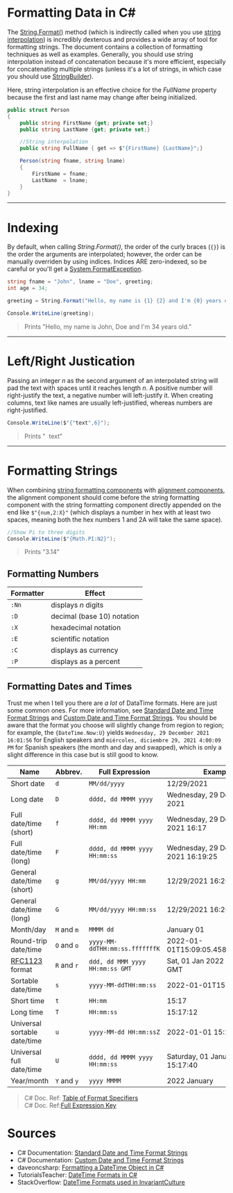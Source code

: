 # Formatting Data in C#
The [String.Format()](https://docs.microsoft.com/en-us/dotnet/api/system.string.format?view=net-6.0) method (which is indirectly called when you use [string interpolation](https://docs.microsoft.com/en-us/dotnet/csharp/language-reference/tokens/interpolated)) is incredibly dexterous and provides a wide array of tool for formatting strings.
The document contains a collection of formatting techniques as well as examples. Generally, you should use string interpolation instead of concatenation because it's more
efficient, especially for concatenating multiple strings (unless it's a lot of strings, in which case you should use [StringBuilder](https://docs.microsoft.com/en-us/dotnet/api/system.text.stringbuilder?view=net-6.0)).

Here, string interpolation is an effective choice for the _FullName_ property because the first and last name may change after being initialized.
```C#
public struct Person
{
    public string FirstName {get; private set;}
    public string LastName {get; private set;}

    //String interpolation
    public string FullName { get => $"{FirstName} {LastName}";}

    Person(string fname, string lname)
    {
        FirstName = fname;
        LastName  = lname;
    }
}
```

---

# Indexing
By default, when calling _String.Format()_, the order of the curly braces (`{}`) is the order the  arguments are interpolated; however, the order can be manually overriden
by using indices. Indices ARE zero-indexed, so be careful or you'll get a [System.FormatException](https://docs.microsoft.com/en-us/dotnet/api/system.formatexception?view=net-6.0).

```C#
string fname = "John", lname = "Doe", greeting;
int age = 34;

greeting = String.Format("Hello, my name is {1} {2} and I'm {0} years old.", age, fname, lname);

Console.WriteLine(greeting);
```
> Prints "Hello, my name is John, Doe and I'm 34 years old."

---

# Left/Right Justication
Passing an integer _n_ as the second argument of an interpolated string will pad the text with spaces until it reaches length _n_.
A positive number will right-justify the text, a negative number will left-justify it. When creating columns, text like names are
usually left-justified, whereas numbers are right-justified.

```C#
Console.WriteLine($"{"text",6}");
```
> Prints "&nbsp;&nbsp;text"

---

# Formatting Strings
When combining [string formatting components](https://docs.microsoft.com/en-us/dotnet/standard/base-types/composite-formatting#format-string-component) with [alignment components](https://docs.microsoft.com/en-us/dotnet/standard/base-types/composite-formatting#alignment-component), the alignment component should come before the string
formatting component with the string formatting component directly appended on the end like `$"{num,2:X}"` (which displays a number in hex with at least two spaces, meaning
both the hex numbers 1 and 2A will take the same space).

```C#
//Show Pi to three digits
Console.WriteLine($"{Math.PI:N2}");
```
> Prints "3.14"

## Formatting Numbers
| Formatter | Effect | 
| --------- | ------ |
| `:Nn` | displays _n_ digits 
| `:D` | decimal (base 10) notation ||
| `:X` | hexadecimal notation |
| `:E` | scientific notation |
| `:C` | displays as currency |
| `:P` | displays as a percent |

## Formatting Dates and Times
Trust me when I tell you there are _a lot_ of DataTime formats. Here are just some common ones. For more information, see [Standard Date and Time Format Strings](https://docs.microsoft.com/en-us/dotnet/standard/base-types/standard-date-and-time-format-strings#table-of-format-specifiers) and [Custom Date and Time Format Strings](https://docs.microsoft.com/en-us/dotnet/standard/base-types/custom-date-and-time-format-strings). You should be aware that the format you choose will slightly change from
region to region; for example, the `{DateTime.Now:U}` yields `Wednesday, 29 December 2021 16:01:56` for English speakers and `miércoles, diciembre 29, 2021 4:00:09 PM` 
for Spanish speakers (the month and day and swapped), which is only a slight difference in this case but is still good to know.

| Name | Abbrev. | Full Expression | Example |
| ---- | ------- | --------------- | ------- | 
| Short date | `d` | `MM/dd/yyyy` | 12/29/2021 |
| Long date | `D` | `dddd, dd MMMM yyyy` |  Wednesday, 29 December 2021 |
| Full date/time (short) | `f` | `dddd, dd MMMM yyyy HH:mm` | Wednesday, 29 December 2021 16:17 | 
| Full date/time (long) | `F` | `dddd, dd MMMM yyyy HH:mm:ss` | Wednesday, 29 December 2021 16:19:25 |
| General date/time (short) | `g` | `MM/dd/yyyy HH:mm` | 12/29/2021 16:20 |
| General date/time (long) | `G` | `MM/dd/yyyy HH:mm:ss` | 12/29/2021 16:20:12 |
| Month/day | `M` and `m` | `MMMM dd` | January 01 |
| Round-trip date/time | `O` and `o` | `yyyy-MM-ddTHH:mm:ss.fffffffK` | 2022-01-01T15:09:05.4584656+00:00 |
| [RFC1123](http://www.csgnetwork.com/timerfc1123calc.html) format | `R` and `r` | `ddd, dd MMM yyyy HH:mm:ss GMT` | Sat, 01 Jan 2022 15:09:41 GMT |
| Sortable date/time | `s` | `yyyy-MM-ddTHH:mm:ss` | 2022-01-01T15:10:10 |
| Short time | `t` | `HH:mm` | 15:17 |
| Long time | `T` | `HH:mm:ss` | 15:17:12 |
| Universal sortable date/time | `u` | `yyyy-MM-dd HH:mm:ssZ` | 2022-01-01 15:17:31Z |
| Universal full date/time | `U` | `dddd, dd MMMM yyyy HH:mm:ss` | Saturday, 01 January 2022 15:17:40 |
| Year/month | `Y` and `y` | `yyyy MMMM` | 2022 January |
> C# Doc. Ref: [Table of Format Specifiers](https://docs.microsoft.com/en-us/dotnet/standard/base-types/standard-date-and-time-format-strings#table-of-format-specifiers) <br />
> C# Doc. Ref:[Full Expression Key](https://docs.microsoft.com/en-us/dotnet/standard/base-types/custom-date-and-time-format-strings)



# Sources 
- C# Documentation: [Standard Date and Time Format Strings](https://docs.microsoft.com/en-us/dotnet/standard/base-types/standard-date-and-time-format-strings)
- C# Documentation: [Custom Date and Time Format Strings](https://docs.microsoft.com/en-us/dotnet/standard/base-types/custom-date-and-time-format-strings)
- daveoncsharp: [Formatting a DateTime Object in C#](https://www.daveoncsharp.com/2009/09/formatting-a-datetime-object-in-csharp/)
- TutorialsTeacher: [DateTime Formats in C#](https://www.tutorialsteacher.com/articles/datetime-formats-in-csharp)
- StackOverflow: [DateTime Formats used in InvariantCulture](https://stackoverflow.com/questions/46778141/datetime-formats-used-in-invariantculture)
